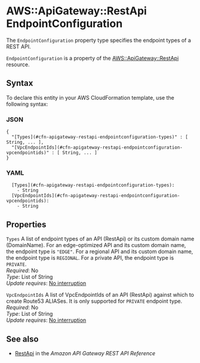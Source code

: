 # AWS::ApiGateway::RestApi EndpointConfiguration<a name="aws-properties-apigateway-restapi-endpointconfiguration"></a>

The `EndpointConfiguration` property type specifies the endpoint types of a REST API\.

`EndpointConfiguration` is a property of the [AWS::ApiGateway::RestApi](https://docs.aws.amazon.com/AWSCloudFormation/latest/UserGuide/aws-resource-apigateway-restapi.html) resource\.

## Syntax<a name="aws-properties-apigateway-restapi-endpointconfiguration-syntax"></a>

To declare this entity in your AWS CloudFormation template, use the following syntax:

### JSON<a name="aws-properties-apigateway-restapi-endpointconfiguration-syntax.json"></a>

```
{
  "[Types](#cfn-apigateway-restapi-endpointconfiguration-types)" : [ String, ... ],
  "[VpcEndpointIds](#cfn-apigateway-restapi-endpointconfiguration-vpcendpointids)" : [ String, ... ]
}
```

### YAML<a name="aws-properties-apigateway-restapi-endpointconfiguration-syntax.yaml"></a>

```
  [Types](#cfn-apigateway-restapi-endpointconfiguration-types):
    - String
  [VpcEndpointIds](#cfn-apigateway-restapi-endpointconfiguration-vpcendpointids):
    - String
```

## Properties<a name="aws-properties-apigateway-restapi-endpointconfiguration-properties"></a>

`Types` <a name="cfn-apigateway-restapi-endpointconfiguration-types"></a>
A list of endpoint types of an API \(RestApi\) or its custom domain name \(DomainName\)\. For an edge\-optimized API and its custom domain name, the endpoint type is `"EDGE"`\. For a regional API and its custom domain name, the endpoint type is `REGIONAL`\. For a private API, the endpoint type is `PRIVATE`\.  
_Required_: No  
_Type_: List of String  
_Update requires_: [No interruption](https://docs.aws.amazon.com/AWSCloudFormation/latest/UserGuide/using-cfn-updating-stacks-update-behaviors.html#update-no-interrupt)

`VpcEndpointIds` <a name="cfn-apigateway-restapi-endpointconfiguration-vpcendpointids"></a>
A list of VpcEndpointIds of an API \(RestApi\) against which to create Route53 ALIASes\. It is only supported for `PRIVATE` endpoint type\.  
_Required_: No  
_Type_: List of String  
_Update requires_: [No interruption](https://docs.aws.amazon.com/AWSCloudFormation/latest/UserGuide/using-cfn-updating-stacks-update-behaviors.html#update-no-interrupt)

## See also<a name="aws-properties-apigateway-restapi-endpointconfiguration--seealso"></a>

- [RestApi](https://docs.aws.amazon.com/apigateway/latest/api/API_RestApi.html) in the _Amazon API Gateway REST API Reference_
